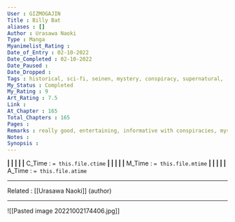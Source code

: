 ```yaml
---
User : GIZMOGAJIN
Title : Billy Bat
aliases : []
Author : Urasawa Naoki
Type : Manga
Myanimelist_Rating : 
Date_of_Entry : 02-10-2022 
Date_Completed : 02-10-2022
Date_Paused : 
Date_Dropped : 
Tags : historical, sci-fi, seinen, mystery, conspiracy, supernatural,
My_Status : Completed
My_Rating : 9
Art_Rating : 7.5
Link : 
At_Chapter : 165
Total_Chapters : 165
Pages : 
Remarks : really good, entertaining, informative with conspiracies, mystery
Notes : 
Synopsis : 
---
```


**|  |  |  |  |** C_Time : `= this.file.ctime` **|  |  |  |  |** M_Time : `= this.file.mtime` **|  |  |  |  |** A_Time : `= this.file.atime` 

---
Related : [[Urasawa Naoki]] (author)

---
![[Pasted image 20221002174406.jpg]]